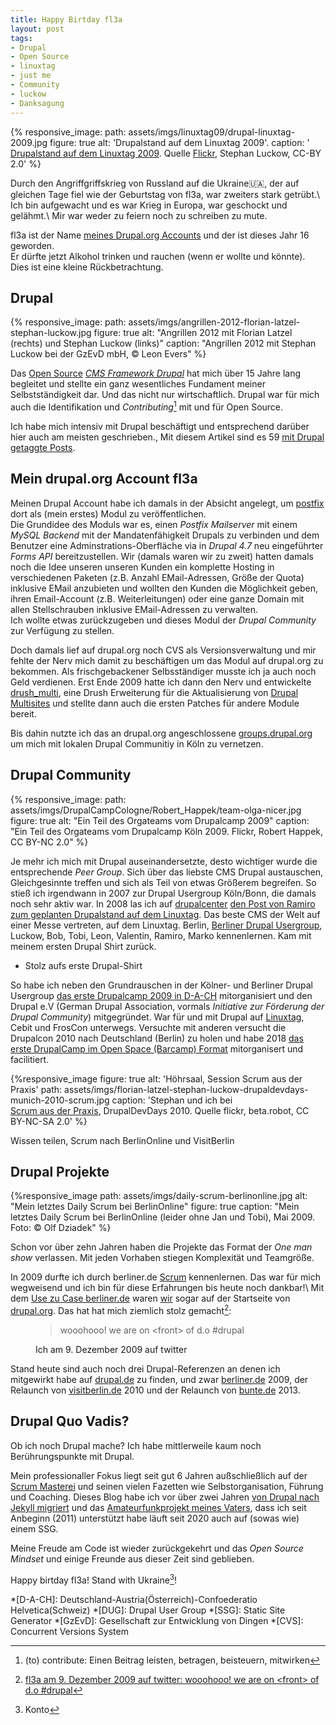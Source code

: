 ```yaml
---
title: Happy Birtday fl3a
layout: post
tags:
- Drupal
- Open Source
- linuxtag
- just me
- Community
- luckow
- Danksagung
---
```

{% responsive_image: path: assets/imgs/linuxtag09/drupal-linuxtag-2009.jpg figure: true
alt: 'Drupalstand auf dem Linuxtag 2009'.
caption: '<a href="/2009/07/04/drupallinuxtag09-open-source-drupal-linux-und-ballons.html">
Drupalstand auf dem Linuxtag 2009</a>. 
Quelle <a href="https://www.flickr.com/photos/stephan_luckow/3672844455/in/album-72157620601709753/">Flickr</a>, 
Stephan Luckow, CC-BY 2.0' %}

Durch den Angriffgriffskrieg von Russland auf die Ukraine🇺🇦,
der auf gleichen Tage fiel 
wie der Geburtstag von fl3a, war zweiters stark getrübt.\\
Ich bin aufgewacht und es war Krieg in Europa, 
war geschockt und gelähmt.\\
Mir war weder zu feiern noch zu schreiben zu mute.

fl3a ist der Name [meines Drupal.org Accounts](https://www.drupal.org/user/51103) 
und der ist dieses Jahr 16 geworden.    
Er dürfte jetzt Alkohol trinken und rauchen (wenn er wollte und könnte). 
Dies ist eine kleine Rückbetrachtung.
<!--break-->
## Drupal

{% responsive_image: 
path: assets/imgs/angrillen-2012-florian-latzel-stephan-luckow.jpg figure: true
alt: "Angrillen 2012 mit Florian Latzel (rechts) und Stephan Luckow (links)"
caption: "Angrillen 2012 mit Stephan Luckow bei der GzEvD mbH, &copy; Leon Evers" %}

Das [Open Source](/tags/open-source/) [*CMS Framework Drupal*](
https://drupal.org) hat mich über 15 Jahre lang begleitet 
und stellte ein ganz wesentliches Fundament meiner Selbstständigkeit dar.
Und das nicht nur wirtschaftlich.
Drupal war für mich auch die Identifikation 
und _Contributing_[^contrib] mit und für Open Source.

Ich habe mich intensiv mit Drupal beschäftigt 
und entsprechend darüber hier auch am meisten geschrieben.,
Mit diesem Artikel sind es 59 [mit Drupal getaggte Posts](/tags/drupal/index.html).

## Mein drupal.org Account fl3a

Meinen Drupal Account habe ich damals in der Absicht angelegt, 
um [postfix](https://www.drupal.org/sandbox/fl3a/1954518) 
dort als (mein erstes) Modul zu veröffentlichen.  
Die Grundidee des Moduls war es, 
einen *Postfix Mailserver* mit einem *MySQL Backend* 
mit der Mandatenfähigkeit Drupals zu verbinden
und dem Benutzer eine Adminstrations-Oberfläche 
via in *Drupal 4.7* neu eingeführter *Forms API* bereitzustellen. 
Wir (damals waren wir zu zweit) hatten damals noch die Idee unseren 
unseren Kunden ein komplette Hosting in verschiedenen Paketen
(z.B. Anzahl EMail-Adressen, Größe der Quota) 
inklusive EMail anzubieten und wollten den Kunden die Möglichkeit geben,
ihren Email-Account (z.B. Weiterleitungen) 
oder eine ganze Domain mit allen Stellschrauben inklusive EMail-Adressen zu verwalten.   
Ich wollte etwas zurückzugeben 
und dieses Modul der *Drupal Community* zur Verfügung zu stellen.

Doch damals lief auf drupal.org noch CVS als Versionsverwaltung
und mir fehlte der Nerv mich damit zu beschäftigen 
um das Modul auf drupal.org zu bekommen.
Als frischgebackener Selbsständiger musste ich ja auch noch Geld verdienen.
Erst Ende 2009 hatte ich dann den Nerv und entwickelte [drush_multi](
https://www.drupal.org/project/drush_multi), 
eine Drush Erweiterung für die Aktualisierung von [Drupal Multisites](
/drupal-6-multisiteumgebung-mit-postgresql-unter-debian-4.html#die-drupal-multisite-umgebung)
und stellte dann auch die ersten Patches für andere Module bereit.

Bis dahin nutzte ich das an drupal.org angeschlossene [groups.drupal.org](
https//groups.drupal.org) 
um mich mit lokalen Drupal Communitiy in Köln zu vernetzen.

## Drupal Community

{% responsive_image:  path: assets/imgs/DrupalCampCologne/Robert_Happek/team-olga-nicer.jpg
figure: true alt: "Ein Teil des Orgateams vom Drupalcamp 2009" 
caption: "Ein Teil des Orgateams vom Drupalcamp Köln 2009. Flickr, Robert Happek, CC BY-NC 2.0" %}


Je mehr ich mich mit Drupal auseinandersetzte, 
desto wichtiger wurde die entsprechende *Peer Group*.
Sich über das  liebste CMS Drupal austauschen, 
Gleichgesinnte treffen und sich als Teil von etwas Größerem begreifen.
So stieß ich irgendwann in 2007 zur Drupal Usergroup Köln/Bonn, 
die damals noch sehr aktiv war. 
In 2008 las ich auf [drupalcenter](https://drupalcenter.de) 
[den Post von Ramiro zum geplanten Drupalstand auf dem Linuxtag](
https://www.drupalcenter.de/node/8277). 
Das beste CMS der Welt auf einer Messe vertreten, auf dem Linuxtag.
Berlin, [Berliner Drupal Usergroup](/tags/drupal-user-group-berlin/index.html), 
Luckow, Bob, Tobi, Leon, Valentin, Ramiro, Marko 
kennenlernen. Kam mit meinem ersten Drupal Shirt zurück.
- Stolz aufs erste Drupal-Shirt

So habe ich neben den Grundrauschen in der Kölner- und Berliner Drupal Usergroup
[das erste Drupalcamp 2009 in D-A-CH](/blogs/floh/2009/01/23/drupal-drupal-drupalcampde-koeln-so-wars.html) mitorganisiert
und  den Drupal e.V (German Drupal Association, vormals *Initiative zur Förderung der Drupal Community*) mitgegründet.
War für und mit Drupal auf [Linuxtag](/tags/linuxtag/index.html),
Cebit und FrosCon unterwegs.
Versuchte mit anderen versucht die Drupalcon 2010 nach Deutschland (Berlin) zu holen
und habe 2018 [das erste DrupalCamp im Open Space (Barcamp) Format](
/2018/03/27/ein-experiment-drupalcamp-ruhr-goes-barcamp.html) 
mitorganisert und facilitiert.


{%responsive_image figure: true alt: 'Höhrsaal, Session Scrum aus der Praxis' 
path: assets/imgs/florian-latzel-stephan-luckow-drupaldevdays-munich-2010-scrum.jpg
caption: 'Stephan und ich bei  
<a href="/2010/05/12/scrum-aus-der-praxis-drupaldevdays-2010.html">Scrum aus der Praxis</a>, 
DrupalDevDays 2010. Quelle flickr, beta.robot, CC BY-NC-SA 2.0' %}

Wissen teilen, Scrum nach BerlinOnline und VisitBerlin

## Drupal Projekte

{%responsive_image path: assets/imgs/daily-scrum-berlinonline.jpg
alt: "Mein letztes Daily Scrum bei BerlinOnline" figure: true
caption: "Mein letztes Daily Scrum bei BerlinOnline (leider ohne Jan und Tobi), Mai 2009. Foto: &copy; Olf Dziadek" %}

Schon vor über zehn Jahren haben die Projekte das Format der *One man show* verlassen.
Mit jeden Vorhaben stiegen Komplexität und Teamgröße.

In 2009 durfte ich durch berliner.de [Scrum](/tags/scrum/) kennenlernen.
Das war für mich wegweisend 
und ich bin für diese Erfahrungen bis heute noch dankbar!\\
Mit dem [Use zu Case berliner.de](https://www.drupal.org/forum/general/show-off-your-drupal-site/2009-12-09/berlinerde-%E2%80%93-a-portal-focused-on-berlin-developed)
waren [wir](/my-last-daily-scrum-at-berlinonline.html) sogar auf der Startseite von [drupal.org](https://drupal.org).
Das hat hat mich ziemlich stolz gemacht[^front]:
<figure>
  <blockquote>wooohooo! we are on &lt;front&gt; of d.o #drupal</blockquote>
  <figcaption>Ich am 9. Dezember 2009 auf twitter</figcaption>
</figure>

Stand heute sind auch noch drei Drupal-Referenzen an denen ich mitgewirkt habe
auf [drupal.de](https://drupal.de) zu finden, und zwar [berliner.de](https://berliner.de) 2009,
der Relaunch von [visitberlin.de](https://visitberlin.de) 2010
und der Relaunch von [bunte.de](http://bunte.de) 2013.

## Drupal Quo Vadis?

Ob ich noch Drupal mache?
Ich habe mittlerweile kaum noch Berührungspunkte mit Drupal.

Mein professionaller Fokus liegt seit gut 6 Jahren außschließlich auf der [Scrum Masterei](/tags/scrum/)
und seinen vielen Fazetten wie Selbstorganisation, Führung und Coaching.
Dieses Blog habe ich vor über zwei Jahren
[von Drupal nach Jekyll migriert](/2019/11/09/von-drupal-nach-jekyll.html)
und das [Amateurfunkprojekt meines Vaters](https://dl6gl.de),
dass ich seit Anbeginn (2011) unterstützt habe läuft seit 2020 auch auf (sowas wie) einem SSG.

Meine Freude am Code ist wieder zurückgekehrt
und das *Open Source Mindset* 
und einige Freunde aus dieser Zeit sind geblieben.  

Happy birtday fl3a! Stand with Ukraine[^spende]!

[^front]: [fl3a am 9. Dezember 2009 auf twitter: wooohooo! we are on \<front\> of d.o #drupal](https://twitter.com/fl3a/status/6501196646)
[^drupal]: [Drupal - Open Source CMS](https://www.drupal.org/)
[^fl3a]: [Mein Drupal Account "fl3a"](https://www.drupal.org/u/fl3a)
[^agile]: [Agile Community: Liste von Scrum- und New-Work-Meetups in Köln und NRW](/agile-meetups-events-koeln-nrw.html)
[^contrib]: (to) contribute: Einen Beitrag leisten, betragen, beisteuern, mitwirken
[^spende]: Konto

*[D-A-CH]: Deutschland-Austria(Österreich)-Confoederatio Helvetica(Schweiz)
*[DUG]: Drupal User Group
*[SSG]: Static Site Generator
*[GzEvD]: Gesellschaft zur Entwicklung von Dingen
*[CVS]: Concurrent Versions System 
